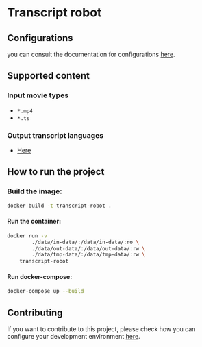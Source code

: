 # Transcript robot


## Configurations

you can consult the documentation for configurations [here](docs/2.AppConfigurations.md).


## Supported content

### Input movie types

- `*.mp4`
- `*.ts`

### Output transcript languages

- [Here](docs/2.AppConfigurations.md#supported-languages)


## How to run the project

### Build the image:

```bash
docker build -t transcript-robot .
```

#### Run the container:

```sh
docker run -v
        ./data/in-data/:/data/in-data/:ro \
        ./data/out-data/:/data/out-data/:rw \
        ./data/tmp-data/:/data/tmp-data/:rw \
    transcript-robot
```

#### Run docker-compose:

```bash
docker-compose up --build
```



## Contributing

If you want to contribute to this project, please check how you can configure your development environment [here](docs/1.DevEnvironment.md).

